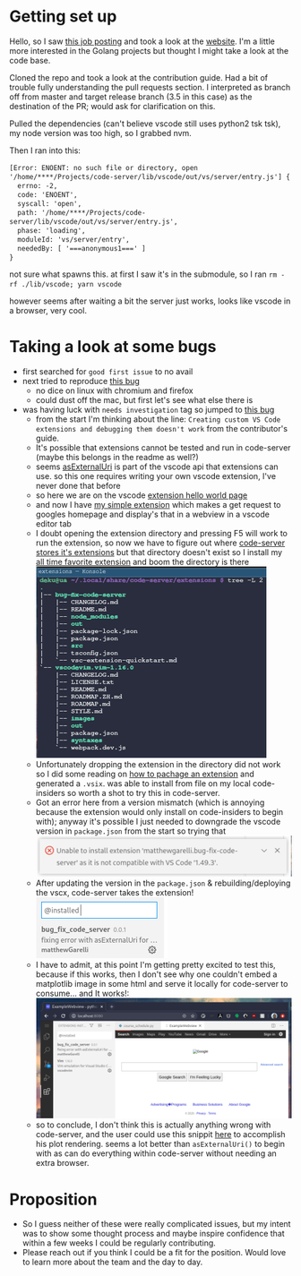# Getting set up
Hello, so I saw [this job posting](https://www.linkedin.com/jobs/view/2186086144/?refId=ae5bac44-a176-4491-b282-f0b9b31bb87c) and took a look at the [website](https://coder.com/). I'm a little more interested in the Golang projects but thought I might take a look at the code base.

Cloned the repo and took a look at the contribution guide. Had a bit of trouble fully understanding the pull requests section. I interpreted as branch off from master and target release branch (3.5 in this case) as the destination of the PR; would ask for clarification on this.

Pulled the dependencies (can't believe vscode still uses python2 tsk tsk), my node version was too high, so I grabbed nvm.  

Then I ran into this:
```
[Error: ENOENT: no such file or directory, open '/home/****/Projects/code-server/lib/vscode/out/vs/server/entry.js'] {
  errno: -2,
  code: 'ENOENT',
  syscall: 'open',
  path: '/home/****/Projects/code-server/lib/vscode/out/vs/server/entry.js',
  phase: 'loading',
  moduleId: 'vs/server/entry',
  neededBy: [ '===anonymous1===' ]
}
```
not sure what spawns this. at first I saw it's in the submodule, so I ran ```rm -rf ./lib/vscode; yarn vscode```

however seems after waiting a bit the server just works, looks like vscode in a browser, very cool.

# Taking a look at some bugs
- first searched for ```good first issue``` to no avail
- next tried to reproduce [this bug](https://github.com/cdr/code-server/issues/2161) 
	- no dice on linux with chromium and firefox
	- could dust off the mac, but first let's see what else there is
- was having luck with ```needs investigation``` tag so jumped to [this bug](https://github.com/cdr/code-server/issues/1936)
	- from the start I'm thinking about the line:
	```Creating custom VS Code extensions and debugging them doesn't work```
	from the contributor's guide.
	- It's possible that extensions cannot be tested and run in code-server (maybe this belongs in the readme as well?)
	- seems [asExternalUri](https://github.com/microsoft/vscode/issues/81677) is part of the vscode api that extensions can use. so this one requires writing your own vscode extension, I've never done that before
	- so here we are on the vscode [extension hello world page](https://code.visualstudio.com/api/get-started/your-first-extension)
	- and now I have [my simple extension](https://github.com/mrgarelli/bug-fix-code-server) which makes a get request to googles homepage and display's that in a webview in a vscode editor tab
	- I doubt opening the extension directory and pressing F5 will work to run the extension, so now we have to figure out where [code-server stores it's extensions](https://github.com/cdr/code-server/blob/v3.5.0/doc/FAQ.md#where-are-extensions-stored) but that directory doesn't exist so I install my [all time favorite extension](https://github.com/VSCodeVim/Vim) and boom the directory is there
	![code-server extensions](./.rsrc/code_server_local_extensions.png)
	- Unfortunately dropping the extension in the directory did not work so I did some reading on [how to pachage an extension](https://medium.com/@sanik.bajracharya/vscode-how-to-create-your-own-extension-pack-483385644c29) and generated a ```.vsix```. was able to install from file on my local code-insiders so worth a shot to try this in code-server.
	- Got an error here from a version mismatch (which is annoying because the extension would only install on code-insiders to begin with); anyway it's possible I just needed to downgrade the vscode version in ```package.json``` from the start so trying that
	![version mismatch pic](./.rsrc/version_mismatch.png)
	- After updating the version in the ```package.json``` & rebuilding/deploying the vscx, code-server takes the extension!
	![ext installed](./.rsrc/installed_extension.png)
	- I have to admit, at this point I'm getting pretty excited to test this, because if this works, then I don't see why one couldn't embed a matplotlib image in some html and serve it locally for code-server to consume... and It works!:
	![working example](./.rsrc/working_example.png)
	- so to conclude, I don't think this is actually anything wrong with code-server, and the user could use this snippit [here](https://github.com/mrgarelli/bug-fix-code-server/blob/master/src/extension.ts#L26) to accomplish his plot rendering. seems a lot better than ```asExternalUri()``` to begin with as can do everything within code-server without needing an extra browser.

# Proposition
- So I guess neither of these were really complicated issues, but my intent was to show some thought process and maybe inspire confidence that within a few weeks I could be regularly contributing. 
- Please reach out if you think I could be a fit for the position. Would love to learn more about the team and the day to day. 
